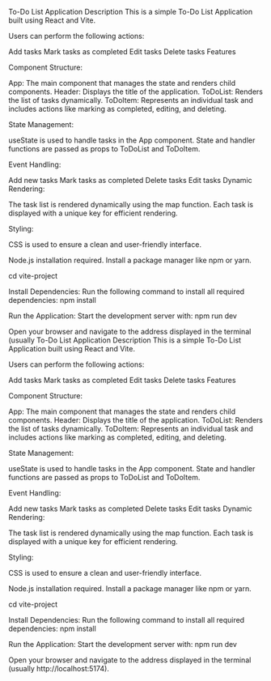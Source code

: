 To-Do List Application
Description
This is a simple To-Do List Application built using React and Vite. 

Users can perform the following actions:

Add tasks
Mark tasks as completed
Edit tasks
Delete tasks
Features

Component Structure:

App: The main component that manages the state and renders child components.
Header: Displays the title of the application.
ToDoList: Renders the list of tasks dynamically.
ToDoItem: Represents an individual task and includes actions like marking as completed, editing, and deleting.

State Management:

useState is used to handle tasks in the App component.
State and handler functions are passed as props to ToDoList and ToDoItem.


Event Handling:

Add new tasks
Mark tasks as completed
Delete tasks
Edit tasks
Dynamic Rendering:

The task list is rendered dynamically using the map function.
Each task is displayed with a unique key for efficient rendering.

Styling:

CSS is used to ensure a clean and user-friendly interface.


Node.js installation required.
Install a package manager like npm or yarn.

cd vite-project

Install Dependencies: Run the following command to install all required dependencies:
npm install

Run the Application: Start the development server with:
npm run dev

Open your browser and navigate to the address displayed in the terminal (usually To-Do List Application
Description
This is a simple To-Do List Application built using React and Vite. 

Users can perform the following actions:

Add tasks
Mark tasks as completed
Edit tasks
Delete tasks
Features

Component Structure:

App: The main component that manages the state and renders child components.
Header: Displays the title of the application.
ToDoList: Renders the list of tasks dynamically.
ToDoItem: Represents an individual task and includes actions like marking as completed, editing, and deleting.

State Management:

useState is used to handle tasks in the App component.
State and handler functions are passed as props to ToDoList and ToDoItem.


Event Handling:

Add new tasks
Mark tasks as completed
Delete tasks
Edit tasks
Dynamic Rendering:

The task list is rendered dynamically using the map function.
Each task is displayed with a unique key for efficient rendering.

Styling:

CSS is used to ensure a clean and user-friendly interface.


Node.js installation required.
Install a package manager like npm or yarn.

cd vite-project

Install Dependencies: Run the following command to install all required dependencies:
npm install

Run the Application: Start the development server with:
npm run dev

Open your browser and navigate to the address displayed in the terminal (usually http://localhost:5174).


